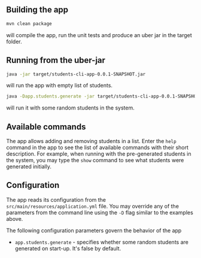 ## Building the app

```bash
mvn clean package
```
will compile the app, run the unit tests and produce an uber jar in the target folder.

## Running from the uber-jar

```bash
java -jar target/students-cli-app-0.0.1-SNAPSHOT.jar
```
will run the app with empty list of students.

```bash
java -Dapp.students.generate -jar target/students-cli-app-0.0.1-SNAPSHOT.jar
```
will run it with some random students in the system.

## Available commands

The app allows adding and removing students in a list.
Enter the `help` command in the app to see the list of available commands with their short description.
For example, when running with the pre-generated students in the system, you may type the `show` command to see
what students were generated initially.

## Configuration

The app reads its configuration from the `src/main/resources/application.yml` file.
You may override any of the parameters from the command line using the `-D` flag similar to the examples above.

The following configuration parameters govern the behavior of the app

* `app.students.generate` - specifies whether some random students are generated on start-up. It's false by default.
